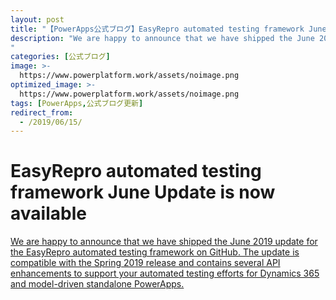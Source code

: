 ```yaml
---
layout: post
title: "【PowerApps公式ブログ】EasyRepro automated testing framework June Update is now available"
description: "We are happy to announce that we have shipped the June 2019 update for the EasyRepro automated testing framework on GitHub. The update is compatible with the Spring 2019 release and contains several API enhancements to support your automated testing efforts for Dynamics 365 and model-driven standalone PowerApps.
"
categories: [公式ブログ]
image: >-
  https://www.powerplatform.work/assets/noimage.png
optimized_image: >-
  https://www.powerplatform.work/assets/noimage.png
tags: [PowerApps,公式ブログ更新]
redirect_from:
  - /2019/06/15/
---
```


# EasyRepro automated testing framework June Update is now available

[We are happy to announce that we have shipped the June 2019 update for the EasyRepro automated testing framework on GitHub. The update is compatible with the Spring 2019 release and contains several API enhancements to support your automated testing efforts for Dynamics 365 and model-driven standalone PowerApps.
](https://powerapps.microsoft.com/ja-jp/blog/easyrepro-automated-testing-framework-june-update-is-now-available/)
